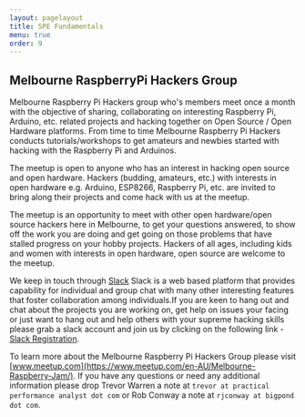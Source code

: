```yaml
---
layout: pagelayout
title: SPE Fundamentals
menu: true
order: 9
---
```


## Melbourne RaspberryPi Hackers Group

Melbourne Raspberry Pi Hackers group who's members meet once a month with the objective of sharing, collaborating on interesting Raspberry Pi, Arduino, etc. related projects and hacking together on Open Source / Open Hardware platforms. From time to time  Melbourne Raspberry Pi Hackers conducts tutorials/workshops to get amateurs and newbies started with hacking with the Raspberry Pi and Arduinos.  

The meetup is open to anyone who has an interest in hacking open source and open hardware. Hackers (budding, amateurs, etc.) with interests in open hardware e.g. Arduino, ESP8266, Raspberry Pi, etc. are invited to bring along their projects and come hack with us at the meetup. 

The meetup is an opportunity to meet with other  open hardware/open source hackers here in Melbourne, to get your questions answered, to show off the work you are doing and get going on those problems that have stalled progress on your hobby projects. Hackers of all ages, including kids and women with interests in open hardware, open source are welcome to the meetup. 

We keep in touch through [Slack](https://melbrpi.slack.com) Slack is a web based platform that provides capability for individual and group chat with many other interesting features that foster collaboration among individuals.If you are keen to hang out and chat about the projects you are working on, get help on issues your facing or just want to hang out and help others with your supreme hacking skills please grab a slack account and join us by clicking on the following link - [Slack Registration](https://melbrpi.herokuapp.com). 

To learn more about the Melbourne Raspberry Pi Hackers Group please visit [www.meetup.com](https://www.meetup.com/en-AU/Melbourne-Raspberry-Jam/). If you have any questions or need any additional information please drop Trevor Warren a note at `trevor at practical performance analyst dot com` or Rob Conway a note at `rjconway at bigpond dot com`.  


